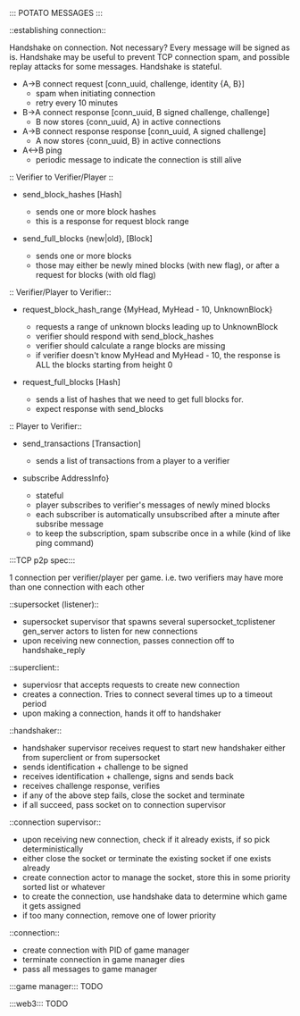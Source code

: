 ::: POTATO MESSAGES :::

::establishing connection::

Handshake on connection.
Not necessary?
Every message will be signed as is.
Handshake may be useful to prevent TCP connection spam,
and possible replay attacks for some messages.
Handshake is stateful.

- A->B connect request [conn_uuid, challenge, identity {A, B}]
  - spam when initiating connection
  - retry every 10 minutes
- B->A connect response [conn_uuid, B signed challenge, challenge]
  - B now stores {conn_uuid, A} in active connections
- A->B connect response response [conn_uuid, A signed challenge]
  - A now stores {conn_uuid, B} in active connections
- A<->B ping
  - periodic message to indicate the connection is still alive

:: Verifier to Verifier/Player ::

- send_block_hashes [Hash]
  - sends one or more block hashes
  - this is a response for request block range

- send_full_blocks {new|old}, [Block]
  - sends one or more blocks
  - those may either be newly mined blocks (with new flag), or after a request for blocks (with old flag)
  
:: Verifier/Player to Verifier::

- request_block_hash_range {MyHead, MyHead - 10, UnknownBlock}
  - requests a range of unknown blocks leading up to UnknownBlock
  - verifier should respond with send_block_hashes
  - verifier should calculate a range blocks are missing
  - if verifier doesn't know MyHead and MyHead - 10, the response is ALL the blocks starting from height 0

- request_full_blocks [Hash]
  - sends a list of hashes that we need to get full blocks for.
  - expect response with send_blocks

:: Player to Verifier::

- send_transactions [Transaction]
  - sends a list of transactions from a player to a verifier

- subscribe AddressInfo}
  - stateful
  - player subscribes to verifier's messages of newly mined blocks
  - each subscriber is automatically unsubscribed after a minute after subsribe message
  - to keep the subscription, spam subscribe once in a while (kind of like ping command)


:::TCP p2p spec:::

1 connection per verifier/player per game. i.e. two verifiers may have more than one connection with each other

::supersocket (listener)::
- supersocket supervisor that spawns several supersocket_tcplistener gen_server actors to listen for new connections
- upon receiving new connection, passes connection off to handshake_reply

::superclient::
- superviosr that accepts requests to create new connection
- creates a connection. Tries to connect several times up to a timeout period
- upon making a connection, hands it off to handshaker

::handshaker::
- handshaker supervisor receives request to start new handshaker either from superclient or from supersocket
- sends identification + challenge to be signed
- receives identification + challenge, signs and sends back
- receives challenge response, verifies
- if any of the above step fails, close the socket and terminate
- if all succeed, pass socket on to connection supervisor

::connection supervisor::
- upon receiving new connection, check if it already exists, if so pick deterministically
- either close the socket or terminate the existing socket if one exists already
- create connection actor to manage the socket, store this in some priority sorted list or whatever
- to create the connection, use handshake data to determine which game it gets assigned
- if too many connection, remove one of lower priority

::connection::
- create connection with PID of game manager
- terminate connection in game manager dies
- pass all messages to game manager


:::game manager:::
TODO


:::web3:::
TODO

